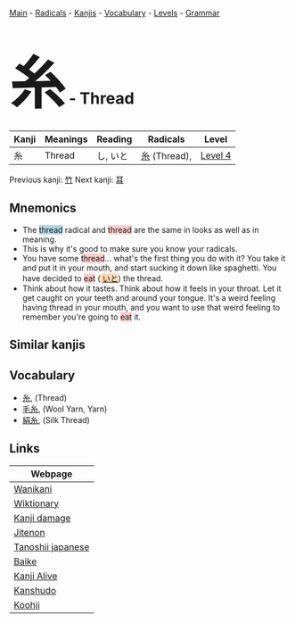 <style> bigfont {font-size: 100px}</style>
[Main](../index.md) -
[Radicals](../radicals.md) -
[Kanjis](../kanjis.md) -
[Vocabulary](../vocabulary.md) -
[Levels](../levels.md) -
[Grammar](../grammar.md)
# <bigfont> 糸</bigfont> - Thread 

| Kanji | Meanings | Reading | Radicals | Level |
| --- | --- | --- | --- | --- |
| 糸 | Thread | し, いと | [糸](../radicals/糸.md) (Thread),  | [Level 4](../levels/wk_level4.md) |

Previous kanji: [竹](竹.md) Next kanji: [耳](耳.md) 

## Mnemonics
 * The <span style="background-color:#ADD8E6"> thread</span> radical and <span style="background-color:#ffcccb"> thread</span> are the same in looks as well as in meaning.
* This is why it's good to make sure you know your radicals.
* You have some <span style="background-color:#ffcccb"> thread</span>... what's the first thing you do with it? You take it and put it in your mouth, and start sucking it down like spaghetti. You have decided to <span style="background-color:#ffcccb"> eat</span> (<span style="background-color:#fed8b1"> [いと](https://jisho.org/search/いと)</span>) the thread.
* Think about how it tastes. Think about how it feels in your throat. Let it get caught on your teeth and around your tongue. It's a weird feeling having thread in your mouth, and you want to use that weird feeling to remember you're going to <span style="background-color:#ffcccb"> eat</span> it.


## Similar kanjis
 


## Vocabulary
 * [糸](../vocabulary/糸.md), (Thread)
* [毛糸](../vocabulary/糸.md), (Wool Yarn, Yarn)
* [絹糸](../vocabulary/糸.md), (Silk Thread)



## Links 

| Webpage |
| --- |
| [Wanikani          ](https://www.wanikani.com/kanji/糸) |
| [Wiktionary        ](https://en.wiktionary.org/wiki/糸) |
| [Kanji damage      ](http://www.kanjidamage.com/kanji/search?utf8=✓&q=糸) |
| [Jitenon           ](https://jitenon.com/kanji/糸) |
| [Tanoshii japanese ](https://www.tanoshiijapanese.com/dictionary/kanji.cfm?k=糸) |
| [Baike             ](https://baike.baidu.com/item/糸) |
| [Kanji Alive       ](https://app.kanjialive.com/糸) |
| [Kanshudo          ](https://www.kanshudo.com/searchmn?q=糸) |
| [Koohii            ](https://kanji.koohii.com/study/kanji/糸) |
